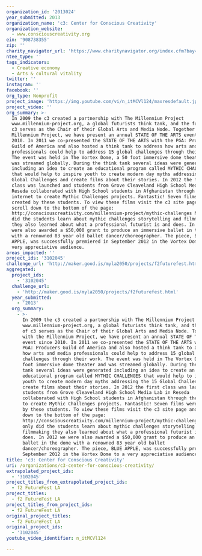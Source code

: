 ```yaml
---
organization_id: '2013024'
year_submitted: 2013
organization_name: 'c3: Center for Conscious Creativity'
organization_website:
  - www.consciouscreativity.org
ein: '908738355'
zip: ''
charity_navigator_url: 'https://www.charitynavigator.org/index.cfm?bay=search.profile&ein=908738355'
ntee_type: ''
tags_indicators:
  - Creative economy
  - Arts & cultural vitality
twitter: ''
instagram: ''
facebook: ''
org_type: Nonprofit
project_image: 'https://img.youtube.com/vi/n_itMCVl124/maxresdefault.jpg'
project_video: ''
org_summary: >-
  In 2009 the c3 created a partnership with The Millennium Project
  www.millennium-project.org, a global futurists think tank, and the founder of
  c3 serves as the Chair of their Global Arts and Media Node. Together with the
  Millennium Project, we have present an annual STATE OF THE ARTS event since
  2010. In 2011 we co-presented the STATE OF THE ARTS with the PGA: Producers
  Guild of America and also hosted a think tank to address how arts and media
  professionals could help to address 15 global challenges through their work.
  The event was held in The Vortex Dome, a 50 foot immersive dome theater and
  was streamed globally. During the think tank several ideas were generated
  including an idea to create an educational program called MYTHIC CHALLENGES
  that would help to inspire youth to create modern day myths addressing the 15
  Global Challenges and create films about their stories. In 2012 the first
  class was launched and students from Grove Cleaveland High School Media Lab in
  Reseda collaborated with High School students in Afghanistan through the
  internet to create Mythic Challenges projects. Fantastic! Seven films were
  created by these students. To view these films visit the c3 site page and
  scroll down to the bottom of the page:
  http://consciouscreativity.com/millennium-project/mythic-challenges Not only
  did the students learn about mythic challenges storytelling and filmmaking
  they also learned about what a professional futurist is and does. In 2012 we
  were also awarded a $50,000 grant to produce an immersive ballet in the dome
  with a renowned 83 year old ballet dancer/choreographer. The piece, BLUE
  APPLE, was successfully premiered in September 2012 in the Vortex Dome to a
  very appreciative audience.
areas_impacted: ''
project_ids: '3102045'
challenge_url: 'http://maker.good.is/myla2050/projects/f2futurefest.html'
aggregated:
  project_ids:
    - '3102045'
  challenge_url:
    - 'http://maker.good.is/myla2050/projects/f2futurefest.html'
  year_submitted:
    - '2013'
  org_summary:
    - >-
      In 2009 the c3 created a partnership with The Millennium Project
      www.millennium-project.org, a global futurists think tank, and the founder
      of c3 serves as the Chair of their Global Arts and Media Node. Together
      with the Millennium Project, we have present an annual STATE OF THE ARTS
      event since 2010. In 2011 we co-presented the STATE OF THE ARTS with the
      PGA: Producers Guild of America and also hosted a think tank to address
      how arts and media professionals could help to address 15 global
      challenges through their work. The event was held in The Vortex Dome, a 50
      foot immersive dome theater and was streamed globally. During the think
      tank several ideas were generated including an idea to create an
      educational program called MYTHIC CHALLENGES that would help to inspire
      youth to create modern day myths addressing the 15 Global Challenges and
      create films about their stories. In 2012 the first class was launched and
      students from Grove Cleaveland High School Media Lab in Reseda
      collaborated with High School students in Afghanistan through the internet
      to create Mythic Challenges projects. Fantastic! Seven films were created
      by these students. To view these films visit the c3 site page and scroll
      down to the bottom of the page:
      http://consciouscreativity.com/millennium-project/mythic-challenges Not
      only did the students learn about mythic challenges storytelling and
      filmmaking they also learned about what a professional futurist is and
      does. In 2012 we were also awarded a $50,000 grant to produce an immersive
      ballet in the dome with a renowned 83 year old ballet
      dancer/choreographer. The piece, BLUE APPLE, was successfully premiered in
      September 2012 in the Vortex Dome to a very appreciative audience.
title: 'c3: Center for Conscious Creativity'
uri: /organizations/c3-center-for-conscious-creativity/
extrapolated_project_ids:
  - '3102045'
project_titles_from_extrapolated_project_ids:
  - f2 FutureFest LA
project_titles:
  - f2 FutureFest LA
project_titles_from_project_ids:
  - f2 FutureFest LA
original_project_titles:
  - f2 FutureFest LA
original_project_ids:
  - '3102045'
youtube_video_identifier: n_itMCVl124

---
```

